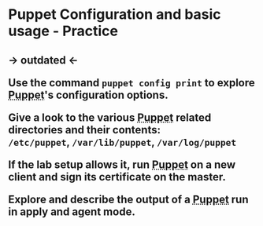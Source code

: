     
     
           
       
<h1>Puppet Configuration and basic usage - Practice</h1>
       
 <h2> -> outdated <- 

                            
<p>Use the command <code><span class="java_plain">puppet&nbsp;config&nbsp;print</span></code> to explore <abbr title="Puppet automation tool">Puppet</abbr>'s configuration options.</p>
<p>Give a look to the various <abbr title="Puppet automation tool">Puppet</abbr> related directories and their contents:<br /><code><span class="java_operator">/</span><span class="java_plain">etc</span><span class="java_operator">/</span><span class="java_plain">puppet</span></code>, <code><span class="java_operator">/</span><span class="java_plain">var</span><span class="java_operator">/</span><span class="java_plain">lib</span><span class="java_operator">/</span><span class="java_plain">puppet</span></code>, <code><span class="java_operator">/</span><span class="java_plain">var</span><span class="java_operator">/</span><span class="java_plain">log</span><span class="java_operator">/</span><span class="java_plain">puppet</span></code></p>
<p>If the lab setup allows it, run <abbr title="Puppet automation tool">Puppet</abbr> on a new client and sign its certificate on the master.</p>
<p>Explore and describe the output of a <abbr title="Puppet automation tool">Puppet</abbr> run in apply and agent mode.</p>
